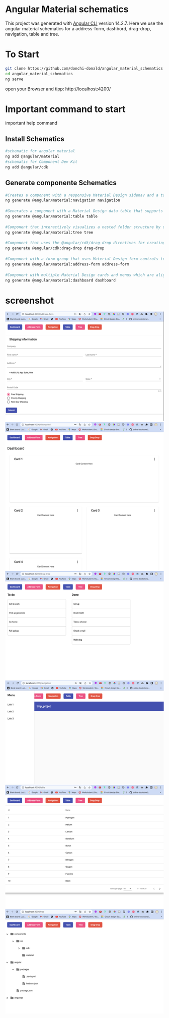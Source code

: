# Angular Material schematics

This project was generated with [Angular CLI](https://github.com/angular/angular-cli) version 14.2.7.
Here we use the angular material schematics for a address-form, dashbord, drag-drop, navigation, table and tree.

# To Start
```bash
git clone https://github.com/donchi-donald/angular_material_schematics
cd angular_material_schematics
ng serve
``` 
open your Browser and tipp: http://localhost:4200/ 
# Important command to start
important help command

## Install Schematics
 ```bash
 #schematic for angular material
 ng add @angular/material
 #schematic for Component Dev Kit
 ng add @angular/cdk
 ```

## Generate componente Schematics
```bash
#Creates a component with a responsive Material Design sidenav and a toolbar for showing the app name
ng generate @angular/material:navigation navigation

#Generates a component with a Material Design data table that supports sorting and pagination
ng generate @angular/material:table table   

#Component that interactively visualizes a nested folder structure by using the <mat-tree> component
ng generate @angular/material:tree tree   

#Component that uses the @angular/cdk/drag-drop directives for creating an interactive to-do list
ng generate @angular/cdk:drag-drop drag-drop

#Component with a form group that uses Material Design form controls to prompt for a shipping address  
ng generate @angular/material:address-form address-form

#Component with multiple Material Design cards and menus which are aligned in a grid layout
ng generate @angular/material:dashboard dashboard  
```

# screenshot
![adress-form](./img/address-form.png)
![dashboard](./img/dashboard.png)
![drag-drop](./img/drag-drop.png)
![navigate](./img/navigation.png)
![table](./img/table.png)
![tree](./img/tree.png)